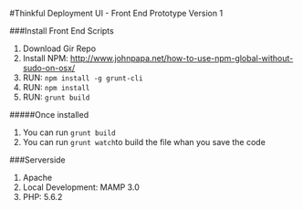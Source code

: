 #Thinkful Deployment UI  - Front End Prototype 
Version 1

###Install Front End Scripts

1. Download Gir Repo
2. Install NPM: http://www.johnpapa.net/how-to-use-npm-global-without-sudo-on-osx/
3. RUN: ```npm install -g grunt-cli```
4. RUN: ```npm install```
5. RUN: ```grunt build```

#####Once installed 
1. You can run ```grunt build``` 
2. You can run ```grunt watch```to build the file whan you save the code

###Serverside
1. Apache
2. Local Development: MAMP 3.0
3. PHP: 5.6.2
